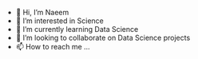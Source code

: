 - 👋 Hi, I’m Naeem
- 👀 I’m interested in Science
- 🌱 I’m currently learning Data Science
- 💞️ I’m looking to collaborate on Data Science projects
- 📫 How to reach me ...

<!---
Sherazi2020/Sherazi2020 is a ✨ special ✨ repository because its `README.md` (this file) appears on your GitHub profile.
You can click the Preview link to take a look at your changes.
--->
